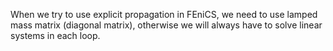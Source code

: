 When we try to use explicit propagation in FEniCS, we need to use lamped mass matrix (diagonal matrix), otherwise we will always have to solve linear systems in each loop.

